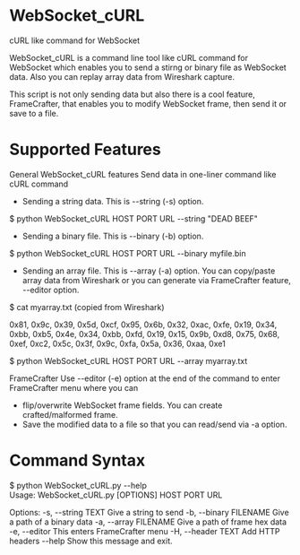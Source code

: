 # WebSocket_cURL
cURL like command for WebSocket

WebSocket_cURL is a command line tool like cURL command for WebSocket 
which enables you to send a stirng or binary file as WebSocket data. 
Also you can replay array data from Wireshark capture.

This script is not only sending data but also there is a cool feature, FrameCrafter, that 
enables you to modify WebSocket frame, then send it or save to a file.

# Supported Features

General WebSocket_cURL features
Send data in one-liner command like cURL command

* Sending a string data. This is --string (-s) option. 
  
$ python WebSocket_cURL HOST PORT URL --string "DEAD BEEF"

* Sending a binary file. This is --binary (-b) option.

$ python WebSocket_cURL HOST PORT URL --binary myfile.bin

* Sending an array file. This is --array (-a) option.
  You can copy/paste array data from Wireshark or you can generate via FrameCrafter feature, --editor option.

$ cat myarray.txt (copied from Wireshark)

0x81, 0x9c, 0x39, 0x5d, 0xcf, 0x95, 0x6b, 0x32,
0xac, 0xfe, 0x19, 0x34, 0xbb, 0xb5, 0x4e, 0x34,
0xbb, 0xfd, 0x19, 0x15, 0x9b, 0xd8, 0x75, 0x68,
0xef, 0xc2, 0x5c, 0x3f, 0x9c, 0xfa, 0x5a, 0x36,
0xaa, 0xe1

$ python WebSocket_cURL HOST PORT URL --array myarray.txt


FrameCrafter
Use --editor (-e) option at the end of the command to enter FrameCrafter menu where you can
* flip/overwrite WebSocket frame fields. You can create crafted/malformed frame.
* Save the modified data to a file so that you can read/send via -a option.

# Command Syntax 

$ python WebSocket_cURL.py --help                                                  
Usage: WebSocket_cURL.py [OPTIONS] HOST PORT URL

Options:
  -s, --string TEXT      Give a string to send
  -b, --binary FILENAME  Give a path of a binary data
  -a, --array FILENAME   Give a path of frame hex data
  -e, --editor           This enters FrameCrafter menu
  -H, --header TEXT      Add HTTP headers
  --help                 Show this message and exit.
